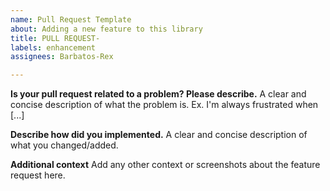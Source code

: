 ```yaml
---
name: Pull Request Template
about: Adding a new feature to this library
title: PULL REQUEST-
labels: enhancement
assignees: Barbatos-Rex

---
```


**Is your pull request related to a problem? Please describe.**
A clear and concise description of what the problem is. Ex. I'm always frustrated when [...]

**Describe how did you implemented.**
A clear and concise description of what you changed/added.

**Additional context**
Add any other context or screenshots about the feature request here.
